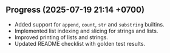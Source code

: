 ## Progress (2025-07-19 21:14 +0700)
- Added support for `append`, `count`, `str` and `substring` builtins.
- Implemented list indexing and slicing for strings and lists.
- Improved printing of lists and strings.
- Updated README checklist with golden test results.
